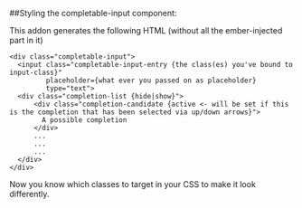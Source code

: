 ##Styling the completable-input component: 

This addon generates the following HTML (without all the ember-injected part in it)

    <div class="completable-input">
      <input class="completable-input-entry {the class(es) you've bound to input-class}" 
             placeholder={what ever you passed on as placeholder} 
             type="text">
      <div class="completion-list {hide|show}">
          <div class="completion-candidate {active <- will be set if this is the completion that has been selected via up/down arrows}">
            A possible completion
          </div>
          ...
          ...
          ...
      </div>
    </div>

Now you know which classes to target in your CSS to make it look differently.

